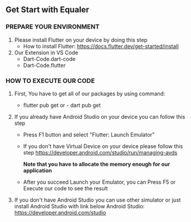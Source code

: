 ## Get Start with Equaler ##

### PREPARE YOUR ENVIRONMENT ###
1. Please install Flutter on your device by doing this step
    - How to install Flutter: https://docs.flutter.dev/get-started/install
2. Our Extension in VS Code
    - Dart-Code.dart-code
    - Dart-Code.flutter


### HOW TO EXECUTE OUR CODE ###
1. First, You have to get all of our packages by using command:
    - flutter pub get
or  - dart pub get

2. If you already have Android Studio on your device you can follow this step
    - Press F1 button and select "Flutter: Launch Emulator"
    - If you don't have Virtual Device on your device please follow this step
        https://developer.android.com/studio/run/managing-avds
        
        **Note that you have to allocate the memory enough for our application**
    - After you succeed Launch your Emulator, you can Press F5 or Execute our code to see the result

3. If you don't have Android Studio you can use other simulator or just install Android Studio with link below
    Android Studio: https://developer.android.com/studio

